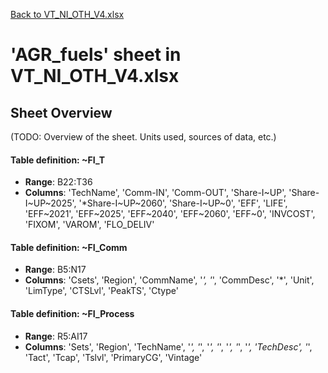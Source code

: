 [Back to VT_NI_OTH_V4.xlsx](README.md)

# 'AGR_fuels' sheet in VT_NI_OTH_V4.xlsx

## Sheet Overview

(TODO: Overview of the sheet. Units used, sources of data, etc.)

#### Table definition: ~FI_T
- **Range**: B22:T36
- **Columns**: 'TechName', 'Comm-IN', 'Comm-OUT', 'Share-I\~UP', 'Share-I\~UP\~2025', '*Share-I\~UP\~2060', 'Share-I\~UP\~0', 'EFF', 'LIFE', 'EFF\~2021', 'EFF\~2025', 'EFF\~2040', 'EFF\~2060', 'EFF\~0', 'INVCOST', 'FIXOM', 'VAROM', 'FLO_DELIV'

#### Table definition: ~FI_Comm
- **Range**: B5:N17
- **Columns**: 'Csets', 'Region', 'CommName', '*', '*', 'CommDesc', '*', 'Unit', 'LimType', 'CTSLvl', 'PeakTS', 'Ctype'

#### Table definition: ~FI_Process
- **Range**: R5:AI17
- **Columns**: 'Sets', 'Region', 'TechName', '*', '*', '*', '*', '*', '*', '*', 'TechDesc', '*', 'Tact', 'Tcap', 'Tslvl', 'PrimaryCG', 'Vintage'

